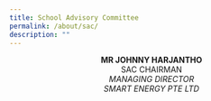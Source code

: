 ```yaml
---
title: School Advisory Committee
permalink: /about/sac/
description: ""
---
```

<center><b>MR JOHNNY HARJANTHO</b><br>
SAC CHAIRMAN<br>
<i>MANAGING DIRECTOR <br> 
	SMART ENERGY PTE LTD</i></center>
